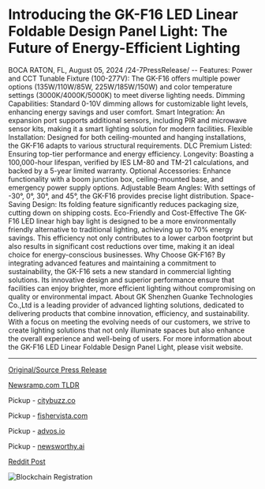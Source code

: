 # Introducing the GK-F16 LED Linear Foldable Design Panel Light: The Future of Energy-Efficient Lighting

BOCA RATON, FL, August 05, 2024 /24-7PressRelease/ --   Features:  Power and CCT Tunable Fixture (100-277V): The GK-F16 offers multiple power options (135W/110W/85W, 225W/185W/150W) and color temperature settings (3000K/4000K/5000K) to meet diverse lighting needs. Dimming Capabilities: Standard 0-10V dimming allows for customizable light levels, enhancing energy savings and user comfort. Smart Integration: An expansion port supports additional sensors, including PIR and microwave sensor kits, making it a smart lighting solution for modern facilities. Flexible Installation: Designed for both ceiling-mounted and hanging installations, the GK-F16 adapts to various structural requirements. DLC Premium Listed: Ensuring top-tier performance and energy efficiency. Longevity: Boasting a 100,000-hour lifespan, verified by IES LM-80 and TM-21 calculations, and backed by a 5-year limited warranty. Optional Accessories: Enhance functionality with a boom junction box, ceiling-mounted base, and emergency power supply options. Adjustable Beam Angles: With settings of -30°, 0°, 30°, and 45°, the GK-F16 provides precise light distribution. Space-Saving Design: Its folding feature significantly reduces packaging size, cutting down on shipping costs. Eco-Friendly and Cost-Effective  The GK-F16 LED linear high bay light is designed to be a more environmentally friendly alternative to traditional lighting, achieving up to 70% energy savings. This efficiency not only contributes to a lower carbon footprint but also results in significant cost reductions over time, making it an ideal choice for energy-conscious businesses.  Why Choose GK-F16?  By integrating advanced features and maintaining a commitment to sustainability, the GK-F16 sets a new standard in commercial lighting solutions. Its innovative design and superior performance ensure that facilities can enjoy brighter, more efficient lighting without compromising on quality or environmental impact.  About GK  Shenzhen Guanke Technologies Co.,Ltd is a leading provider of advanced lighting solutions, dedicated to delivering products that combine innovation, efficiency, and sustainability. With a focus on meeting the evolving needs of our customers, we strive to create lighting solutions that not only illuminate spaces but also enhance the overall experience and well-being of users.  For more information about the GK-F16 LED Linear Foldable Design Panel Light, please visit website. 

---

[Original/Source Press Release](https://www.24-7pressrelease.com/press-release/513124/introducing-the-gk-f16-led-linear-foldable-design-panel-light-the-future-of-energy-efficient-lighting)
                    

[Newsramp.com TLDR](https://newsramp.com/curated-news/shenzhen-guanke-technologies-co-ltd-introduces-eco-friendly-led-linear-high-bay-light/94964c243074a4c630c2433858082a1b) 


Pickup - [citybuzz.co](https://citybuzz.co/2024/08/05/gk-f16-led-linear-foldable-design-panel-light-a-leap-forward-in-energy-efficient-lighting-technology)

Pickup - [fishervista.com](https://fishervista.com/en/revolutionary-gk-f16-led-linear-foldable-design-panel-light-unveiled/20245487)

Pickup - [advos.io](https://advos.io/en/gk-f16-led-linear-foldable-design-panel-light-a-leap-in-energy-efficient-lighting/20245487)

Pickup - [newsworthy.ai](https://newsworthy.ai/curated/gk-unveils-innovative-gk-f16-led-linear-foldable-design-panel-light)
 



[Reddit Post](https://www.reddit.com/r/technology_press/comments/1ekhkh4/shenzhen_guanke_technologies_coltd_introduces/) 



![Blockchain Registration](https://cdn.newsramp.app/24-7PressRelease/qrcode/248/5/kiteX30_.webp)